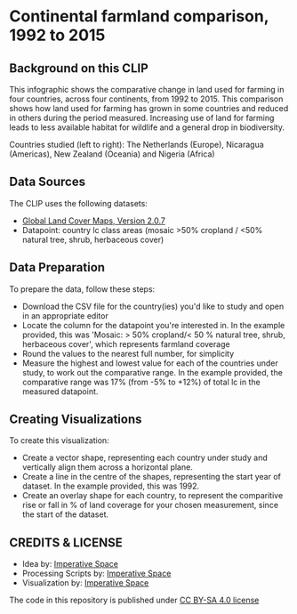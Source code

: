# Continental farmland comparison, 1992 to 2015

## Background on this CLIP

This infographic shows the comparative change in land used for farming in four countries, across four continents, from 1992 to 2015.  This comparison shows how land used for farming has grown in some countries and reduced in others during the period measured.  Increasing use of land for farming leads to less available habitat for wildlife and a general drop in biodiversity.

Countries studied (left to right): The Netherlands (Europe), Nicaragua (Americas), New Zealand (Oceania) and Nigeria (Africa)

## Data Sources

The CLIP uses the following datasets:
- [Global Land Cover Maps, Version 2.0.7](https://catalogue.ceda.ac.uk/uuid/62c0f97b1eac4e0197a674870afe1ee6)
- Datapoint: country lc class areas (mosaic >50% cropland / <50% natural tree, shrub, herbaceous cover)

## Data Preparation

To prepare the data, follow these steps:
- Download the CSV file for the country(ies) you'd like to study and open in an appropriate editor
- Locate the column for the datapoint you're interested in. In the example provided, this was 'Mosaic: > 50% cropland/< 50 % natural tree, shrub, herbaceous cover', which represents farmland coverage
- Round the values to the nearest full number, for simplicity
- Measure the highest and lowest value for each of the countries under study, to work out the comparative range. In the example provided, the comparative range was 17% (from -5% to +12%) of total lc in the measured datapoint.

## Creating Visualizations

To create this visualization:
- Create a vector shape, representing each country under study and vertically align them across a horizontal plane.
- Create a line in the centre of the shapes, representing the start year of dataset. In the example provided, this was 1992.
- Create an overlay shape for each country, to represent the comparitive rise or fall in % of land coverage for your chosen measurement, since the start of the dataset. 

## CREDITS & LICENSE
- Idea by: [Imperative Space](https://www.imperative.space)
- Processing Scripts by: [Imperative Space](https://www.imperative.space)
- Visualization by: [Imperative Space](https://www.imperative.space)

The code in this repository is published under [CC BY-SA 4.0 license](https://creativecommons.org/licenses/by-sa/4.0/)
